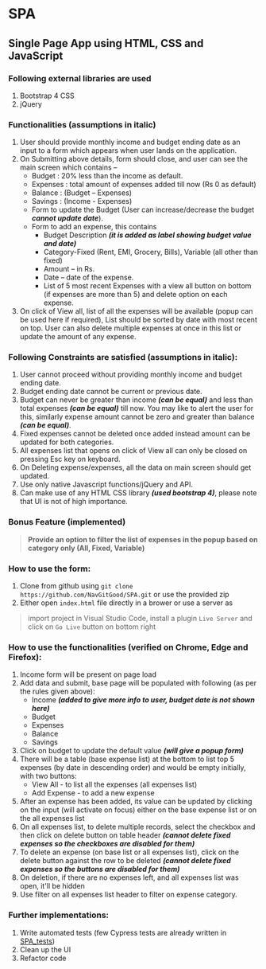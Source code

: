 # **SPA** #

## **Single Page App using HTML, CSS and JavaScript** ##

### **Following external libraries are used** ###

1. Bootstrap 4 CSS
2. jQuery

### **Functionalities (assumptions in italic)** ###

1. User should provide monthly income and budget ending date as an input to a form which appears when user lands on the application.
2. On Submitting above details, form should close, and user can see the main screen which contains –
    - Budget  : 20% less than the income as default.
    - Expenses : total amount of expenses added till now (Rs 0 as default)
    - Balance  : (Budget – Expenses)
    - Savings  : (Income - Expenses)
    - Form to update the Budget (User can increase/decrease the budget ***cannot update date***).
    - Form to add an expense, this contains
        - Budget Description ***(it is added as label showing budget value and date)***
        - Category-Fixed (Rent, EMI, Grocery, Bills), Variable (all other than fixed)
        - Amount – in Rs.
        - Date – date of the expense.
        - List of 5 most recent Expenses with a view all button on bottom (if expenses are more than 5) and delete option on each expense.
3. On click of View all, list of all the expenses will be available (popup can be used here if required), List should be sorted by date with most recent on top. User can also delete multiple expenses at once in this list or update the amount of any expense.

### **Following Constraints are satisfied (assumptions in italic):** ###

1. User cannot proceed without providing monthly income and budget ending date.
2. Budget ending date cannot be current or previous date.
3. Budget can never be greater than income ***(can be equal)*** and less than total expenses ***(can be equal)*** till now. You may like to alert the user for this, similarly expense amount cannot be zero and greater than balance ***(can be equal)***.
4. Fixed expenses cannot be deleted once added instead amount can be updated for both categories.
5. All expenses list that opens on click of View all can only be closed on pressing Esc key on keyboard.
6. On Deleting expense/expenses, all the data on main screen should get updated.
7. Use only native Javascript functions/jQuery and API.
8. Can make use of any HTML CSS library ***(used bootstrap 4)***, please note that UI is not of high importance.

### **Bonus Feature (implemented)** ###

> **Provide an option to filter the list of expenses in the popup based on category only (All, Fixed, Variable)**

### **How to use the form:** ###

1. Clone from github using `git clone https://github.com/NavGitGood/SPA.git` or use the provided zip
2. Either open `index.html` file directly in a brower or use a server as

> import project in Visual Studio Code, install a plugin `Live Server` and click on `Go Live` button on bottom right

### **How to use the functionalities (verified on Chrome, Edge and Firefox):** ###

1. Income form will be present on page load
2. Add data and submit, base page will be populated with following (as per the rules given above):
    - Income ***(added to give more info to user, budget date is not shown here)***
    - Budget
    - Expenses
    - Balance
    - Savings
3. Click on budget to update the default value ***(will give a popup form)***
4. There will be a table (base expense list) at the bottom to list top 5 expenses (by date in descending order) and would be empty initially, with two buttons:
    - View All - to list all the expenses (all expenses list)
    - Add Expense - to add a new expense
5. After an expense has been added, its value can be updated by clicking on the input (will activate on focus) either on the base expense list or on the all expenses list
6. On all expenses list, to delete multiple records, select the checkbox and then click on delete button on table header ***(cannot delete fixed expenses so the checkboxes are disabled for them)***
7. To delete an expense (on base list or all expenses list), click on the delete button against the row to be deleted ***(cannot delete fixed expenses so the buttons are disabled for them)***
8. On deletion, if there are no expenses left, and all expenses list was open, it'll be hidden
9. Use filter on all expenses list header to filter on expense category.

### **Further implementations:** ###

1. Write automated tests (few Cypress tests are already written in [SPA_tests](https://github.com/NavGitGood/SPA_tests.git))
2. Clean up the UI
3. Refactor code
